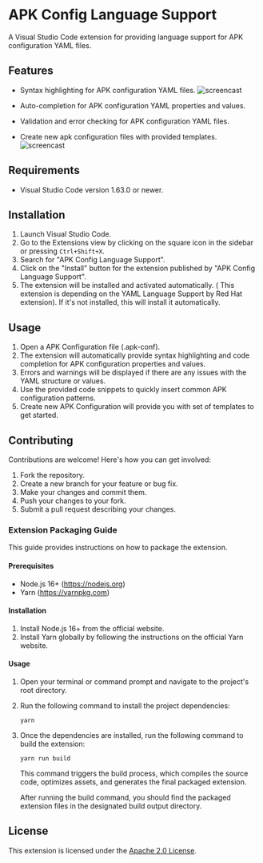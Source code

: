 # APK Config Language Support

A Visual Studio Code extension for providing language support for APK configuration YAML files.

## Features
- Syntax highlighting for APK configuration YAML files.
![screencast](https://raw.githubusercontent.com/wso2/apk/main/runtime/runtime-ui/images/demo1.gif)

- Auto-completion for APK configuration YAML properties and values.
- Validation and error checking for APK configuration YAML files.
- Create new apk configuration files with provided templates.
![screencast](https://raw.githubusercontent.com/wso2/apk/main/runtime/runtime-ui/images/demo2.gif)


## Requirements

- Visual Studio Code version 1.63.0 or newer.

## Installation

1. Launch Visual Studio Code.
2. Go to the Extensions view by clicking on the square icon in the sidebar or pressing `Ctrl+Shift+X`.
3. Search for "APK Config Language Support".
4. Click on the "Install" button for the extension published by "APK Config Language Support".
5. The extension will be installed and activated automatically. ( This extension is depending on the YAML Language Support by Red Hat extension). If it's not installed, this will install it automatically.

## Usage

1. Open a APK Configuration file (.apk-conf).
2. The extension will automatically provide syntax highlighting and code completion for APK configuration properties and values.
3. Errors and warnings will be displayed if there are any issues with the YAML structure or values.
4. Use the provided code snippets to quickly insert common APK configuration patterns.
5. Create new APK Configuration will provide you with set of templates to get started.

## Contributing

Contributions are welcome! Here's how you can get involved:

1. Fork the repository.
2. Create a new branch for your feature or bug fix.
3. Make your changes and commit them.
4. Push your changes to your fork.
5. Submit a pull request describing your changes.

### Extension Packaging Guide

This guide provides instructions on how to package the extension.

#### Prerequisites

- Node.js 16+ (https://nodejs.org)
- Yarn (https://yarnpkg.com)

#### Installation

1. Install Node.js 16+ from the official website.
2. Install Yarn globally by following the instructions on the official Yarn website.

#### Usage

1. Open your terminal or command prompt and navigate to the project's root directory.
2. Run the following command to install the project dependencies:

    ```shell
    yarn
    ```
3. Once the dependencies are installed, run the following command to build the extension:

    ``` shell
    yarn run build
    ```
    This command triggers the build process, which compiles the source code, optimizes assets, and generates the final packaged extension.

    After running the build command, you should find the packaged extension files in the designated build output directory.


## License

This extension is licensed under the [Apache 2.0 License](https://github.com/wso2/apk/blob/HEAD/LICENSE).